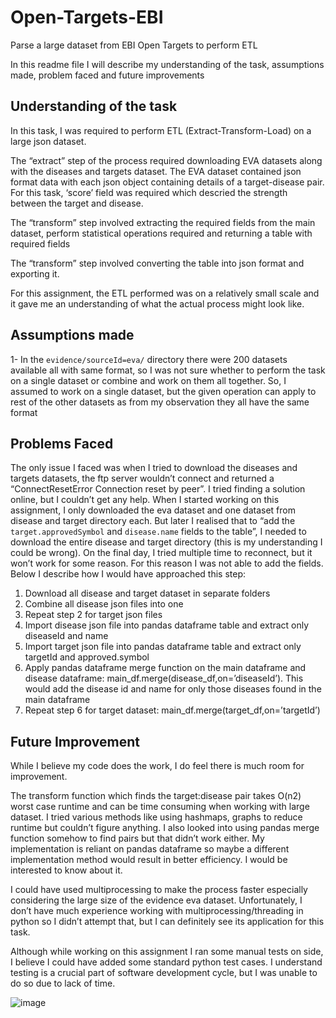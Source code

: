 # Open-Targets-EBI
Parse a large dataset from EBI Open Targets to perform ETL


In this readme file I will describe my understanding of the task, assumptions made, problem faced and future improvements 

## Understanding of the task

In this task, I was required to perform ETL (Extract-Transform-Load) on a large json dataset. 

The “extract” step of the process required downloading EVA datasets along with the diseases and targets dataset. The EVA dataset contained json format data with each json object containing details of a target-disease pair. For this task, ‘score’ field was required which descried the strength between the target and disease. 

The “transform” step involved extracting the required fields from the main dataset, perform statistical operations required and returning a table with required fields

The “transform” step involved converting the table into json format and exporting it.

For this assignment, the ETL performed was on a relatively small scale and it gave me an understanding of what the actual process might look like.

## Assumptions made 

1-	In the `evidence/sourceId=eva/` directory there were 200 datasets available all with same format, so I was not sure whether to perform the task on a single dataset or combine and work on them all together. So, I assumed to work on a single dataset, but the given operation can apply to rest of the other datasets as from my observation they all have the same format


## Problems Faced

The only issue I faced was when I tried to download the diseases and targets datasets, the ftp server wouldn’t connect and returned a “ConnectResetError Connection reset by peer”. I tried finding a solution online, but I couldn’t get any help. When I started working on this assignment, I only downloaded the eva dataset and one dataset from disease and target directory each. But later I realised that to “add the `target.approvedSymbol` and `disease.name` fields to the table”, I needed to download the entire disease and target directory (this is my understanding I could be wrong). On the final day, I tried multiple time to reconnect, but it won’t work for some reason. For this reason I was not able to add the fields. Below I describe how I would have approached this step:
1.	Download all disease and target dataset in separate folders
2.	Combine all disease json files into one
3.	Repeat step 2 for target json files
4.	Import disease json file into pandas dataframe table and extract only diseaseId and name
5.	Import target json file into pandas dataframe table and extract only targetId and approved.symbol
6.	Apply pandas dataframe merge function on the main dataframe and disease dataframe: main_df.merge(disease_df,on=’diseaseId’). This would add the disease id and name for only those diseases found in the main dataframe
7.	Repeat step 6 for target dataset: main_df.merge(target_df,on=’targetId’)


## Future Improvement 

While I believe my code does the work, I do feel there is much room for improvement. 

The transform function which finds the target:disease pair takes O(n2) worst case runtime and can be time consuming when working with large dataset. I tried various methods like using hashmaps, graphs to reduce runtime but couldn’t figure anything. I also looked into using pandas merge function somehow to find pairs but that didn’t work either. My implementation is reliant on pandas dataframe so maybe a different implementation method would result in better efficiency. I would be interested to know about it.

I could have used multiprocessing to make the process faster especially considering the large size of the evidence eva dataset. Unfortunately, I don’t have much experience working with multiprocessing/threading in python so I didn’t attempt that, but I can definitely see its application for this task.

Although while working on this assignment I ran some manual tests on side, I believe I could have added some standard python test cases. I understand testing is a crucial part of software development cycle, but I was unable to do so due to lack of time.



![image](https://user-images.githubusercontent.com/60627299/179427437-6e7ec7e3-d4c1-437f-a391-aea836f60548.png)
